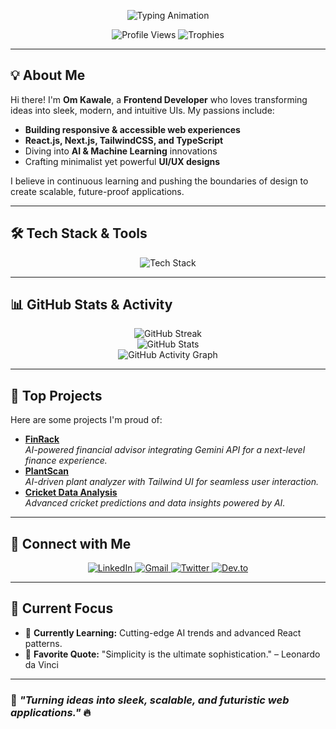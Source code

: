 <!-- 🚀 Om Kawale's Dynamic GitHub Profile -->

<!-- 🔥 Animated Introduction -->
<p align="center">
  <img src="https://readme-typing-svg.demolab.com?font=Fira+Code&size=28&pause=1000&color=F7A41D&center=true&vCenter=true&width=1000&lines=Hello%2C+I'm+Om+Kawale!+%F0%9F%91%8B;Frontend+Developer+%7C+AI+%26+ML+Enthusiast;Crafting+Innovative+UI%2FUX+%7C+Next.js+%7C+Tailwind;Passionate+about+Clean+and+Efficient+Code+%F0%9F%92%9A" alt="Typing Animation" />
</p>

<!-- 🌟 Profile Views & Trophies -->
<p align="center">
  <img src="https://komarev.com/ghpvc/?username=om7035&label=PROFILE+VIEWS&color=ff69b4&style=for-the-badge" alt="Profile Views" />
  <img src="https://github-profile-trophy.vercel.app/?username=om7035&theme=radical&no-bg=true&margin-w=15" alt="Trophies" />
</p>

---

## 💡 About Me
Hi there! I'm **Om Kawale**, a **Frontend Developer** who loves transforming ideas into sleek, modern, and intuitive UIs. My passions include:
- **Building responsive & accessible web experiences**
- **React.js, Next.js, TailwindCSS, and TypeScript**
- Diving into **AI & Machine Learning** innovations
- Crafting minimalist yet powerful **UI/UX designs**

I believe in continuous learning and pushing the boundaries of design to create scalable, future-proof applications.

---

## 🛠 Tech Stack & Tools
<p align="center">
  <img src="https://skillicons.dev/icons?i=react,nextjs,tailwind,js,ts,python,java,nodejs,mongodb,git,docker,firebase,figma,tensorflow,pytorch" alt="Tech Stack" />
</p>

---

## 📊 GitHub Stats & Activity
<p align="center">
  <img src="https://github-readme-streak-stats.herokuapp.com/?user=om7035&theme=tokyonight" alt="GitHub Streak" />
  <br>
  <img src="https://github-readme-stats.vercel.app/api?username=om7035&show_icons=true&theme=radical&count_private=true" alt="GitHub Stats" />
  <br>
  <img src="https://github-readme-activity-graph.vercel.app/graph?username=om7035&theme=react-dark" alt="GitHub Activity Graph" />
</p>

---

## 🚀 Top Projects
Here are some projects I'm proud of:
- **[FinRack](https://github.com/om7035/FinRack)**  
  *AI-powered financial advisor integrating Gemini API for a next-level finance experience.*
- **[PlantScan](https://github.com/om7035/PlantScan)**  
  *AI-driven plant analyzer with Tailwind UI for seamless user interaction.*
- **[Cricket Data Analysis](https://github.com/om7035/Cricket-Analysis)**  
  *Advanced cricket predictions and data insights powered by AI.*

---

## 🔗 Connect with Me
<p align="center">
  <a href="https://linkedin.com/in/om-kawale" target="_blank">
    <img src="https://img.shields.io/badge/-LinkedIn-%230A66C2?style=for-the-badge&logo=linkedin&logoColor=white" alt="LinkedIn" />
  </a>
  <a href="mailto:your.email@gmail.com">
    <img src="https://img.shields.io/badge/-Gmail-%23D14836?style=for-the-badge&logo=gmail&logoColor=white" alt="Gmail" />
  </a>
  <a href="https://twitter.com/your_handle" target="_blank">
    <img src="https://img.shields.io/badge/-Twitter-%231DA1F2?style=for-the-badge&logo=twitter&logoColor=white" alt="Twitter" />
  </a>
  <a href="https://dev.to/your_handle" target="_blank">
    <img src="https://img.shields.io/badge/-Dev.to-%23000000?style=for-the-badge&logo=dev.to&logoColor=white" alt="Dev.to" />
  </a>
</p>

---

## 🎯 Current Focus
- 🌱 **Currently Learning:** Cutting-edge AI trends and advanced React patterns.
- 💬 **Favorite Quote:** "Simplicity is the ultimate sophistication." – Leonardo da Vinci

---

### 🚀 *"Turning ideas into sleek, scalable, and futuristic web applications."* 🔥
